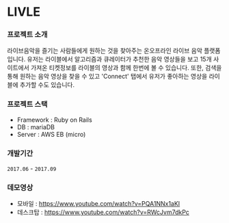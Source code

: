 # LIVLE

### 프로젝트 소개
라이브음악을 즐기는 사람들에게 원하는 것을 찾아주는 온오프라인 라이브 음악 플랫폼입니다. 유저는 라이블에서 알고리즘과 큐레이터가 추천한 음악 영상들을 보고 15개 사이트에서 가져온 티켓정보를 라이블의 영상과 함께 한번에 볼 수 있습니다. 또한, 검색을 통해 원하는 음악 영상을 찾을 수 있고 'Connect' 탭에서 유저가 좋아하는 영상을 라이블에 추가할 수도 있습니다.

### 프로젝트 스택
* Framework : Ruby on Rails
* DB : mariaDB
* Server : AWS EB (micro)

### 개발기간
`2017.06` - `2017.09`

### 데모영상
* 모바일 : https://www.youtube.com/watch?v=PQA1NNx1aKI
* 데스크탑 : https://www.youtube.com/watch?v=RWcJvm7dkPc

